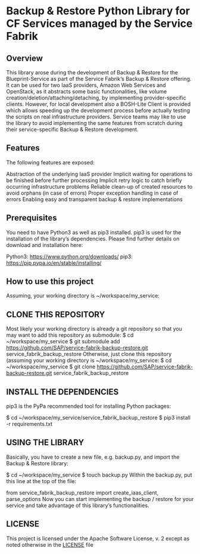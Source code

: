 # Backup & Restore Python Library for CF Services managed by the Service Fabrik 

## Overview
This library arose during the development of Backup & Restore for the Blueprint-Service as part of the Service Fabrik‘s Backup & Restore offering. It can be used for two IaaS providers, Amazon Web Services and OpenStack, as it abstracts some basic functionalities, like volume creation/deletion/attaching/detaching, by implementing provider-specific clients. However, for local development also a BOSH-Lite Client is provided which allows speeding up the development process before actually testing the scripts on real infrastructure providers. Service teams may like to use the library to avoid implementing the same features from scratch during their service-specific Backup & Restore development.

## Features

The following features are exposed:

Abstraction of the underlying IaaS provider
Implicit waiting for operations to be finished before further processing
Implicit retry logic to catch briefly occurring infrastructure problems
Reliable clean-up of created resources to avoid orphans (in case of errors)
Proper exception handling in case of errors
Enabling easy and transparent backup & restore implementations

## Prerequisites

You need to have Python3 as well as pip3 installed. pip3 is used for the installation of the library’s dependencies. Please find further details on download and installation here:

Python3: https://www.python.org/downloads/
pip3: https://pip.pypa.io/en/stable/installing/

## How to use this project

Assuming, your working directory is ~/workspace/my_service:

## CLONE THIS REPOSITORY

Most likely your working directory is already a git repository so that you may want to add this repository as submodule:
$ cd ~/workspace/my_service
$ git submodule add https://github.com/SAP/service-fabrik-backup-restore.git service_fabrik_backup_restore
Otherwise, just clone this repository (assuming your working directory is ~/workspace/my_service:
$ cd ~/workspace/my_service
$ git clone https://github.com/SAP/service-fabrik-backup-restore.git service_fabrik_backup_restore

## INSTALL THE DEPENDENCIES

pip3 is the PyPa recommended tool for installing Python packages:

$ cd ~/workspace/my_service/service_fabrik_backup_restore
$ pip3 install -r requirements.txt

## USING THE LIBRARY

Basically, you have to create a new file, e.g. backup.py, and import the Backup & Restore library:

$ cd ~/workspace/my_service
$ touch backup.py
Within the backup.py, put this line at the top of the file:

from service_fabrik_backup_restore import create_iaas_client, parse_options
Now you can start implementing the backup / restore for your service and take advantage of this library’s functionalities.


## LICENSE

This project is licensed under the Apache Software License, v. 2 except as noted otherwise in the [LICENSE](LICENSE) file
